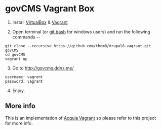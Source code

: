 # govCMS Vagrant Box

  1. Install [VirtualBox](https://www.virtualbox.org/wiki/Downloads) & [Vagrant](https://www.vagrantup.com/downloads.html)

  2. Open terminal (or [git bash](https://msysgit.github.io/) for windows users) and run the following commands --

  ```
  git clone --recursive https://github.com/thom8/drupal8-vagrant.git govCMS
  cd govCMS
  vagrant up
  ```

  3. Go to http://govcms.ddns.me/

  ```
  username: vagrant
  password: vagrant
  ```

  4. Enjoy.

## More info

This is an implementation of [Acquia Vagrant](https://github.com/thom8/acquia-vagrant) so please refer to this project for more info.